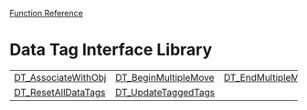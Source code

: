 [Function Reference](../README.md)

# Data Tag Interface Library

| | | |
|---|---|---|
| [DT_AssociateWithObj](../Functions/DT_AssociateWithObj.md) | [DT_BeginMultipleMove](../Functions/DT_BeginMultipleMove.md) | [DT_EndMultipleMove](../Functions/DT_EndMultipleMove.md) |
| [DT_ResetAllDataTags](../Functions/DT_ResetAllDataTags.md) | [DT_UpdateTaggedTags](../Functions/DT_UpdateTaggedTags.md) 

